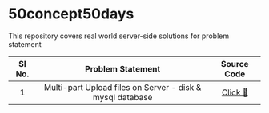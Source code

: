 # 50concept50days
This repository covers real world server-side solutions for problem statement

|Sl No.| Problem Statement  | Source Code  |
|:-:|:-:|:-:|
|1| Multi-part Upload files on Server - disk & mysql database | [ Click :file_folder: ](https://github.com/Shanthi-Rajendran/50concept50days/tree/master/File-Upload-Disk-Database)  |
